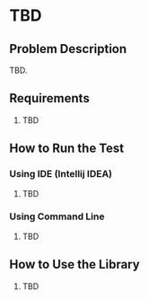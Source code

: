 # TBD

## Problem Description

TBD.

## Requirements

1. TBD

## How to Run the Test

### Using IDE (Intellij IDEA)

1. TBD

### Using Command Line

1. TBD

## How to Use the Library

1. TBD
